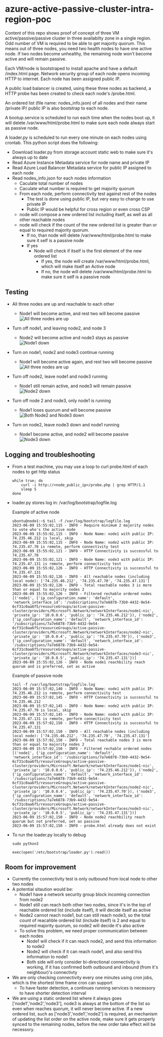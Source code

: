 # azure-active-passive-cluster-intra-region-poc

Content of this repo shows proof of concept of three VM active/passive/passive cluster in three availabilty zone in a single region. Odd number of VM is required to be able to get majority quorum. This means out of three nodes, you need two health nodes to have one active node. If two nodes become unhealthy, the remaining node won't become active and will remain passive.

Each VM/node is bootstraped to install apache and have a default /index.html page. Network security group of each node opens incoming HTTP to internet. Each node has been assigned public IP.

A public load balancer is created, using these three nodes as backend, a HTTP probe has been created to check each node's /probe.html.

An ordered list (file name: nodes_info.json) of all nodes and their name /private IP/ public IP is also bootstrap to each node. 

A bootup.service is scheduled to run each time when the nodes boot up, it will delete /var/www/html/probe.html to make sure each node always start as passive node.

A loader.py is scheduled to run every one minute on each nodes using crontab. This python script does the following:
- Download loader.py from storage account static web to make sure it's always up to date
- Read Azure Instance Metadata service for node name and private IP
- Read Azure Load Balancer Metadata service for public IP assigned to each node
- Read nodes_info.json for each nodes information
    - Caculate total number of nodes
    - Caculate what number is required to get majority quorum 
    - From each node, perform connectivity test against rest of the nodes
        - The test is done using public IP, but very easy to change to use private IP
        - Public IP would be helpful for cross region or even cross CSP        
    - node will compose a new ordered list including itself, as well as all other reachable nodes
    - node will check if the count of the new ordered list is greater than or equal to required majority quorum.
        - If no, than node will delete /var/www/html/probe.html to make sure it self is a passive node
        - If yes
            - Node will check if itself is the first element of the new ordered list
                - If yes, the node will create /var/www/html/probe.html, which will make itself an Active node
                - If no, the node will delete /var/www/html/probe.html to make sure it self is a passive node


## Testing
- All three nodes are up and reachable to each other
    - Node1 will become active, and rest two will become passive
    ![All three nodes are up](images/Active%20Passive%20Cluster%20-%20All%20three%20nodes%20reachable.png)

- Turn off node1, and leaving node2, and node 3
    - Node2 will become active and node3 stays as passive
    ![Node1 down](images/Active%20Passive%20Cluster%20-%20Node1%20down.png)

- Turn on node1, node2 and node3 continue running
    - Node1 will become active again, and rest two will become passive
    ![All three nodes are up](images/Active%20Passive%20Cluster%20-%20All%20three%20nodes%20reachable.png)

- Turn off node2, leave node1 and node3 running
    - Node1 still remain active, and node3 will remain passive
    ![Node2 down](images/Active%20Passive%20Cluster%20-%20Node2%20down.png)

- Turn off node 2 and node3, only node1 is running
    - Node1 loses quorum and will become passive
    ![Both Node2 and Node3 down](images/Active%20Passive%20Cluster%20-%20Both%20Node2%20and%20Node3%20down.png)

- Turn on node2, leave node3 down and node1 running
    - Node1 become active, and node2 will become passive
    ![Node3 down](images/Active%20Passive%20Cluster%20-%20Node3%20down.png)


## Logging and troubleshooting
- From a test machine, you may use a loop to curl probe.html of each nodes to get http status
    ```
    while true; do
        curl -i http://<node_public_ip>/probe.php | grep HTTP/1.1
        sleep 5
    done
    ```
- loader.py stores log in: /var/log/bootstrap/logfile.log
    
    Example of active node

    ```
    ubuntu@node1:~$ tail -f /var/log/bootstrap/logfile.log
    2023-06-09 15:55:02,115 - INFO - Require minimum 2 majority nodes to vote who's the active node
    2023-06-09 15:55:02,115 - INFO - Node Name: node1 with public IP: 74.235.46.212 is local, skip
    2023-06-09 15:55:02,115 - INFO - Node Name: node2 with public IP: 74.235.47.70 is remote, perform connectivity test
    2023-06-09 15:55:02,121 - INFO - HTTP Connectivity is successful to 74.235.47.70
    2023-06-09 15:55:02,121 - INFO - Node Name: node3 with public IP: 74.235.47.131 is remote, perform connectivity test
    2023-06-09 15:55:02,126 - INFO - HTTP Connectivity is successful to 74.235.47.131
    2023-06-09 15:55:02,126 - INFO - All reachable nodes (including local node): ['74.235.46.212', '74.235.47.70', '74.235.47.131']
    2023-06-09 15:55:02,126 - INFO - Total reachable nodes 3 is more than or equal to majority nodes 2
    2023-06-09 15:55:02,126 - INFO - Filtered rechable ordered nodes [('node1', {'ip_configuration_name': 'default', 'network_interface_id': '/subscriptions/7a7e6878-73b9-4432-9e54-6cf31c0aa6f5/resourceGroups/active-passive-cluster/providers/Microsoft.Network/networkInterfaces/node1-nic', 'private_ip': '10.0.0.6', 'public_ip': '74.235.46.212'}), ('node2', {'ip_configuration_name': 'default', 'network_interface_id': '/subscriptions/7a7e6878-73b9-4432-9e54-6cf31c0aa6f5/resourceGroups/active-passive-cluster/providers/Microsoft.Network/networkInterfaces/node2-nic', 'private_ip': '10.0.0.4', 'public_ip': '74.235.47.70'}), ('node3', {'ip_configuration_name': 'default', 'network_interface_id': '/subscriptions/7a7e6878-73b9-4432-9e54-6cf31c0aa6f5/resourceGroups/active-passive-cluster/providers/Microsoft.Network/networkInterfaces/node3-nic', 'private_ip': '10.0.0.5', 'public_ip': '74.235.47.131'})]
    2023-06-09 15:55:02,126 - INFO - Node node1 reachbility reach quorum and is preferred, set as active
    ```

    Example of passive node

    ```
    tail -f /var/log/bootstrap/logfile.log
    2023-06-09 15:57:02,140 - INFO - Node Name: node1 with public IP: 74.235.46.212 is remote, perform connectivity test
    2023-06-09 15:57:02,145 - INFO - HTTP Connectivity is successful to 74.235.46.212
    2023-06-09 15:57:02,145 - INFO - Node Name: node2 with public IP: 74.235.47.70 is local, skip
    2023-06-09 15:57:02,145 - INFO - Node Name: node3 with public IP: 74.235.47.131 is remote, perform connectivity test
    2023-06-09 15:57:02,150 - INFO - HTTP Connectivity is successful to 74.235.47.131
    2023-06-09 15:57:02,150 - INFO - All reachable nodes (including local node): ['74.235.46.212', '74.235.47.70', '74.235.47.131']
    2023-06-09 15:57:02,150 - INFO - Total reachable nodes 3 is more than or equal to majority nodes 2
    2023-06-09 15:57:02,150 - INFO - Filtered rechable ordered nodes [('node1', {'ip_configuration_name': 'default', 'network_interface_id': '/subscriptions/7a7e6878-73b9-4432-9e54-6cf31c0aa6f5/resourceGroups/active-passive-cluster/providers/Microsoft.Network/networkInterfaces/node1-nic', 'private_ip': '10.0.0.6', 'public_ip': '74.235.46.212'}), ('node2', {'ip_configuration_name': 'default', 'network_interface_id': '/subscriptions/7a7e6878-73b9-4432-9e54-6cf31c0aa6f5/resourceGroups/active-passive-cluster/providers/Microsoft.Network/networkInterfaces/node2-nic', 'private_ip': '10.0.0.4', 'public_ip': '74.235.47.70'}), ('node3', {'ip_configuration_name': 'default', 'network_interface_id': '/subscriptions/7a7e6878-73b9-4432-9e54-6cf31c0aa6f5/resourceGroups/active-passive-cluster/providers/Microsoft.Network/networkInterfaces/node3-nic', 'private_ip': '10.0.0.5', 'public_ip': '74.235.47.131'})]
    2023-06-09 15:57:02,150 - INFO - Node node2 reachbility reach quorum but not preferred, set as passive
    2023-06-09 15:57:02,150 - INFO - probe.html already does not exist
    ```

- To run the loader.py locally to debug
    ```
    sudo python3

    exec(open('/etc/bootstrap/loader.py').read())
    ```
## Room for improvement
- Currently the connectivity test is only outbound from local node to other two nodes
- A potential sitaution would be:
    - Node1 have a network security group block incoming connection from node2
    - Node1 still can reach both other two nodes, since it's in the top of reachable ordered list (include itself), it will decide itself as active
    - Node2 cannot reach node1, but can still reach node3, so the total count of reacahble ordered list (include itself) is 2 and equal to required majority quorum, so node2 will decide it's also active
    - To solve this problem, we need proper communication between each nodes
        - Node1 will check if it can reach node2, and send this information to node2
        - Node2 will check if it can reach node1, and also send this information to node1
        - Both side will only consider bi-directional connectivity is working, if it has confirmed both outbound and inbound (from it's neighbour)'s connectivty
- We are only checking connectivity every one minutes using cron jobs, which is the shortest time frame cron can support
    - To have faster detection, a continues running services is necessory to have shorter detection interval
- We are using a static ordered list where it always goes ['node1','node2','node3'], node3 is always at the bottom of the list so even when reaches quorum, it will never become active. If a new ordered list, such as ['node3','node1','node2'] is required, an mechanism of updating the list order on the active node, make sure it gets properly synced to the remaining nodes, before the new order take effect will be necessory.